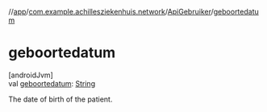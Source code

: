 //[app](../../../index.md)/[com.example.achillesziekenhuis.network](../index.md)/[ApiGebruiker](index.md)/[geboortedatum](geboortedatum.md)

# geboortedatum

[androidJvm]\
val [geboortedatum](geboortedatum.md): [String](https://kotlinlang.org/api/latest/jvm/stdlib/kotlin/-string/index.html)

The date of birth of the patient.
